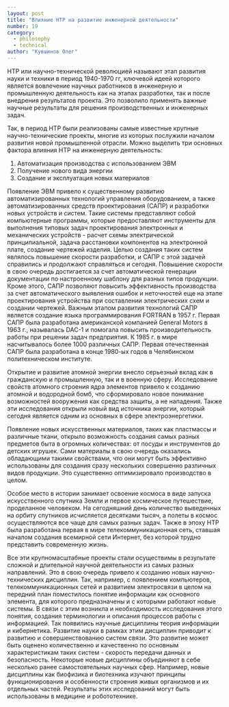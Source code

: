 ```yaml
---
layout: post
title: "Влияние НТР на развитие инженерной деятельности"
number: 19
category:
  - philosophy
  - technical
author: "Кувшинов Олег"
---
```


НТР или научно-технической революцией называют этап развития науки и техники в период 1940-1970 гг, ключевой идеей которого является вовлечение научных работников в инженерную и промышленную деятельность как на этапах разработки, так и после внедрения результатов проекта. Это позволило применять важные научные результаты для решения производственных и инженерных задач.

Так, в период НТР были реализованы самые известные крупные научно-технические проекты, многие из которых послужили началом развития новой промышленной отрасли. Можно выделить три основных фактора влияния НТР на инженерную деятельность:
1. Автоматизация производства с использованием ЭВМ
2. Получение нового вида энергии
3. Создание и эксплуатация новых материалов

Появление ЭВМ привело к существенному развитию автоматизированных технологий управления оборудованием, а также автоматизированных средств проектирования (САПР) и разработки новых устройств и систем. Такие системы представляют собой компьютерные программы, которые предоставляют инструменты для выполнения типовых задач проектирования электронных и механических устройств - расчет схемы электрической принципиальной, задача расстановки компонентов на электронной плате, создание чертежей изделия. Целью создания таких систем являлось повышение скорости разработки, и САПР с этой задачей справились и продолжают справляться и сегодня. Повышение скорости в свою очередь достигается за счет автоматической генерации документации по настроенному шаблону для разных типов продукции. Кроме этого, САПР позволяют повысить эффективность производства за счет автоматического выявления ошибок и неточностей еще на этапе проектирования устройства при составлении электрических схем и создании чертежей. Важным этапом развития технологий САПР является создание языка программирования FORTRAN в 1957 г. Первая САПР была разработана американской компанией General Motors в 1963 г., называлась DAC-1 и помогала повысить производительность работы при решении задач предприятия. К 1985 г. в мире насчитывалось более 1000 различных САПР. Первая отечественная САПР была разработана в конце 1980-ых годов в Челябинском политехническом институте.

Открытие и развитие атомной энергии внесло серьезный вклад как в гражданскую и промышленную, так и в военную сферу. Исследование свойств атомного строения ядра элементов привело к созданию атомной и водородной бомб, что сформировало новое понимание возможностей вооружения как средства защиты, а не нападения. Также эти исследования открыли новый вид источника энергии, который сегодня является одним из основных в сфере электроэнергетики.

Появление новых искусственных материалов, таких как пластмассы и различные ткани, открыло возможность создания самых разных предметов быта в огромных количествах: от посуды и инструментов до детских игрушек. Сами материалы в свою очередь оказались обладающими такими свойствами, что они могут быть эффективно использованы для создания сразу нескольких совершенно различных видов продукции. Это существенно оптимизировало производство в целом.

Особое место в истории занимает освоение космоса в виде запуска искусственного спутника Земли и первое космическое путешествие, проделанное человеком. На сегодняшний день количество выведенных на орбиту спутников исчисляется десятками тысяч, а полеты в космос осуществляются все чаще для самых разных задач. Также в эпоху НТР была разработана первая в мире телекоммуникационная сеть, ставшая началом создания всемирной сети Интернет, без которой трудно представить современную жизнь.

Все эти крупномасштабные проекты стали осуществимы в результате сложной и длительной научной деятельности из самых разных направлений. Это в свою очередь привело к созданию новых научно-технических дисциплин. Так, например, с появлением компьютеров, телекоммуникационных сетей и развитием электросвязи в целом на передний план поместилось понятие информации как основного элемента, для которого предназначены и с которыми работают новые системы. В связи с этим возникла и необходимость исследования этого понятия, создания терминологии и описания процессов работы с информацией. Так появились научные дисциплины теория информации и кибернетика. Развитие науки в рамках этим дисциплин приводит к развитию и совершенствованию систем связи. Это развитие может быть оценено количественно и качественно по основным характеристикам таких систем - скорость передачи данных и безопасность. Некоторые новые дисциплины объединяют в себе несколько ранее самостоятельных научных сфер. Например, новые дисциплины как биофизика и биотехника изучают принципы функционирования и особенности строения живых организмов и их отдельных частей. Результаты этих исследований могут быть использованы в медицине и робототехнике.
